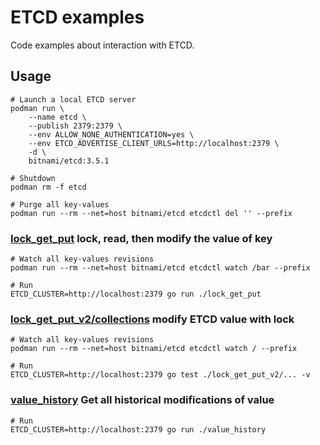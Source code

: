 # ETCD examples

Code examples about interaction with ETCD.

## Usage

```shell
# Launch a local ETCD server
podman run \
	--name etcd \
	--publish 2379:2379 \
	--env ALLOW_NONE_AUTHENTICATION=yes \
	--env ETCD_ADVERTISE_CLIENT_URLS=http://localhost:2379 \
	-d \
	bitnami/etcd:3.5.1

# Shutdown
podman rm -f etcd

# Purge all key-values
podman run --rm --net=host bitnami/etcd etcdctl del '' --prefix
```

### [lock_get_put](lock_get_put/main.go) lock, read, then modify the value of key

```shell
# Watch all key-values revisions
podman run --rm --net=host bitnami/etcd etcdctl watch /bar --prefix

# Run
ETCD_CLUSTER=http://localhost:2379 go run ./lock_get_put 
```

### [lock_get_put_v2/collections](lock_get_put_v2/collections/value_test.go) modify ETCD value with lock

```shell
# Watch all key-values revisions
podman run --rm --net=host bitnami/etcd etcdctl watch / --prefix

# Run
ETCD_CLUSTER=http://localhost:2379 go test ./lock_get_put_v2/... -v
```

### [value_history](value_history/main.go) Get all historical modifications of value

```shell
# Run
ETCD_CLUSTER=http://localhost:2379 go run ./value_history
```
